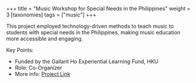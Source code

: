 +++
title = "Music Workshop for Special Needs in the Philippines"
weight = 3
[taxonomies]
tags = ["music"]
+++

This project employed technology-driven methods to teach music to students with special needs in the Philippines, making music education more accessible and engaging.

Key Points:
- Funded by the Gallant Ho Experiential Learning Fund, HKU
- Role: Co-Organizer
- More info: [Project Link](https://ghelc.hku.hk/experiential-learning-fund-project-2018-19/#p10)
